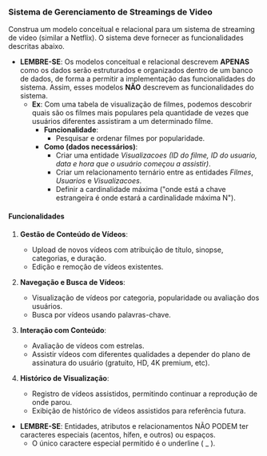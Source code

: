 ### Sistema de Gerenciamento de Streamings de Video

  Construa um modelo conceitual e relacional para um sistema de streaming de video (similar a Netflix). O sistema deve fornecer as funcionalidades descritas abaixo.
  
- **LEMBRE-SE**: Os modelos conceitual e relacional descrevem **APENAS** como os dados serão estruturados e organizados dentro de um banco de dados, de forma a permitir a implementação das funcionalidades do sistema. Assim, esses modelos **NÃO** descrevem as funcionalidades do sistema.
  - **Ex**: Com uma tabela de visualização de filmes, podemos descobrir quais são os filmes mais populares pela quantidade de vezes que usuários diferentes assistiram a um determinado filme.
    - **Funcionalidade**: 
      - Pesquisar e ordenar filmes por popularidade.
    - **Como (dados necessários)**: 
      - Criar uma entidade *Visualizacoes (ID do filme, ID do usuario, data e hora que o usuário começou a assistir)*.
      - Criar um relacionamento ternário entre as entidades *Filmes*, *Usuarios* e *Visualizacoes*.
      - Definir a cardinalidade máxima ("onde está a chave estrangeira é onde estará a cardinalidade máxima N").

#### Funcionalidades

1. **Gestão de Conteúdo de Vídeos**:
   - Upload de novos vídeos com atribuição de título, sinopse, categorias, e duração.
   - Edição e remoção de vídeos existentes.
  
2. **Navegação e Busca de Vídeos**:
   - Visualização de vídeos por categoria, popularidade ou avaliação dos usuários.
   - Busca por vídeos usando palavras-chave.

3. **Interação com Conteúdo**:
   - Avaliação de vídeos com estrelas.
   - Assistir vídeos com diferentes qualidades a depender do plano de assinatura do usuário (gratuito, HD, 4K premium, etc).

4. **Histórico de Visualização**:
   - Registro de vídeos assistidos, permitindo continuar a reprodução de onde parou.
   - Exibição de histórico de vídeos assistidos para referência futura.

- **LEMBRE-SE**: Entidades, atributos e relacionamentos NÃO PODEM ter caracteres especiais (acentos, hífen, e outros) ou espaços.
  - O único caractere especial permitido é o underline ( _ ).